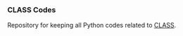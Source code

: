 ### CLASS Codes

Repository for keeping all Python codes related to [CLASS](https://github.com/lesgourg/class_public). 
